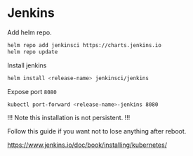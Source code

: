 # Jenkins

Add helm repo.
```bash
helm repo add jenkinsci https://charts.jenkins.io
helm repo update
```
Install jenkins
```bash
helm install <release-name> jenkinsci/jenkins
```
Expose port `8080`
```bash
kubectl port-forward <release-name>-jenkins 8080
```
!!! Note this installation is not persistent. !!!

Follow this guide if you want not to lose anything after reboot.

https://www.jenkins.io/doc/book/installing/kubernetes/

